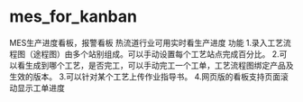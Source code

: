 # mes_for_kanban
MES生产进度看板，报警看板 热流道行业可用实时看生产进度 功能 1.录入工艺流程图（途程图）由多个站别组成。可以手动设置每个工艺站点完成百分比。 2.可以看生成到哪个工艺，是否完工，可以手动完工一个工单，工艺流程图绑定产品及生效的版本。 3.可以针对某个工艺上传作业指导书。 4.网页版的看板支持页面滚动显示工单进度
